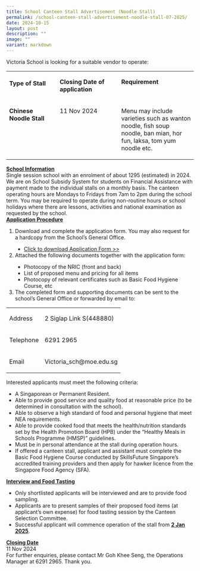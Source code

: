```yaml
---
title: School Canteen Stall Advertisement (Noodle Stall)
permalink: /school-canteen-stall-advertisement-noodle-stall-07-2025/
date: 2024-10-15
layout: post
description: ""
image: ""
variant: markdown
---
```

<p>Victoria School is  looking for a suitable vendor to operate:</p>
<table width="612" cellpadding="0" cellspacing="0" border="0">
  <tbody><tr>
    <td valign="top" width="162"><br>
      <strong>Type of Stall</strong></td>
    <td valign="top" width="197"><p><strong>Closing Date of application</strong></p></td>
    <td valign="top" width="253"><p><strong>Requirement</strong></p></td>
  </tr>
  <tr>
    <td valign="top" width="162"><p><strong>Chinese Noodle Stall</strong></p></td>
    <td valign="top" width="197"><p>11 Nov 2024</p></td>
    <td valign="top" width="253"><p>Menu may include varieties such as wanton noodle, fish    soup noodle, ban mian, hor fun, laksa, tom yum noodle etc.</p></td>
  </tr>
</tbody></table>
<p><strong><u>School Information</u></strong><strong> </strong> <br>
  Single session school  with an enrolment of about 1295 (estimated) in 2024. We are on School Subsidy  System for students on Financial Assistance with payment made to the individual  stalls on a monthly basis. The canteen operating hours are Mondays to Fridays  from 7am to 2pm during the school term. You may be required to operate during  non-routine hours or school holidays where there are lessons, activities and  national examination as requested by the school.<br>
  <strong><u>Application Procedure</u></strong><strong><u> </u></strong></p>
<ol type="1" start="1">
  <li>Download and complete the       application form. You may also request for a hardcopy from the School’s       General Office.</li>
  <ul type="disc">
    <li><a href="https://go.gov.sg/canteenstall">Click to download Application Form &gt;&gt;</a></li>
  </ul>
  <li>Attached the following documents       together with the application form:</li>
  <ul type="disc">
    <li>Photocopy of the NRIC (front and        back)</li>
    <li>List of proposed menu and        pricing for all items</li>
    <li>Photocopy of relevant        certificates such as Basic Food Hygiene Course, etc</li>
  </ul>
  <li>The completed form and supporting       documents can be sent to the school’s General Office or forwarded by email       to: </li>
</ol>
<table width="557" cellpadding="0" cellspacing="0" border="0">
  <tbody><tr>
    <td valign="top"><p>Address</p></td>
    <td valign="top"><p>2 Siglap Link S(448880)</p></td>
  </tr>
  <tr>
    <td valign="top"><p>Telephone</p></td>
    <td valign="top"><p>6291 2965</p></td>
  </tr>
  <tr>
    <td valign="top"><p>Email</p></td>
    <td valign="top"><p>Victoria_sch@moe.edu.sg</p></td>
  </tr>
</tbody></table>
<p>Interested applicants must meet the  following criteria: </p>
<ul type="disc">
  <li>A Singaporean or Permanent       Resident.</li>
  <li>Able to provide good service and       quality food at reasonable price (to be determined in consultation with       the school).</li>
  <li>Able to observe a high standard       of food and personal hygiene that meet NEA requirements.</li>
  <li>Able to provide cooked food that       meets the health/nutrition standards set by the Health Promotion Board       (HPB) under the “Healthy Meals in Schools Programme (HMSP)” guidelines.</li>
  <li>Must be in personal attendance at       the stall during operation hours.</li>
  <li>If offered a canteen stall,       applicant and assistant must complete the Basic Food Hygiene Course       conducted by SkillsFuture Singapore’s accredited training providers and       then apply for hawker licence from the Singapore Food Agency (SFA).</li>
</ul>
<p><strong><u>Interview and Food Tasting</u></strong><strong> </strong></p>
<ul type="disc">
  <li>Only shortlisted applicants will       be interviewed and are to provide food sampling.</li>
  <li>Applicants are to present samples       of their proposed food items (at applicant’s own expense) for food tasting       session by the Canteen Selection Committee.</li>
  <li>Successful applicant will       commence operation of the stall from <strong><u>2 Jan 2025</u></strong>.</li>
</ul>
<p><strong><u>Closing Date</u></strong><strong> </strong> <br>
  11 Nov 2024<br>
  For further enquiries,  please contact Mr Goh Khee Seng, the Operations Manager at 6291 2965. Thank  you.</p>